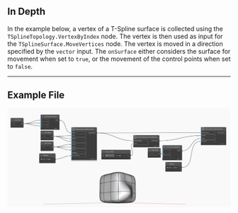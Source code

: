 ## In Depth
In the example below, a vertex of a T-Spline surface is collected using the `TSplineTopology.VertexByIndex` node. The vertex is then used as input for the `TSplineSurface.MoveVertices` node. The vertex is moved in a direction specified by the `vector` input. The `onSurface` either considers the surface for movement when set to `true`, or the movement of the control points when set to `false`.
___
## Example File

![TSplineSurface.MoveVertices](./Autodesk.DesignScript.Geometry.TSpline.TSplineSurface.MoveVertices_img.jpg)